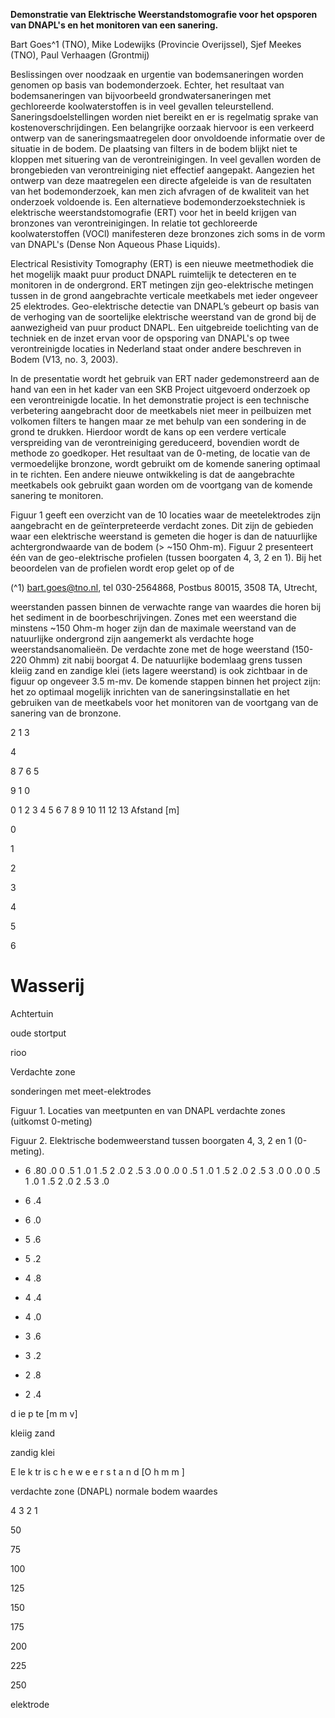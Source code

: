**Demonstratie van Elektrische Weerstandstomografie voor het opsporen van DNAPL's en het monitoren van een sanering.** 

Bart Goes^1 (TNO), Mike Lodewijks (Provincie Overijssel), Sjef Meekes (TNO), Paul Verhaagen (Grontmij) 

Beslissingen over noodzaak en urgentie van bodemsaneringen worden genomen op basis van bodemonderzoek. Echter, het resultaat van bodemsaneringen van bijvoorbeeld grondwatersaneringen met gechloreerde koolwaterstoffen is in veel gevallen teleurstellend. Saneringsdoelstellingen worden niet bereikt en er is regelmatig sprake van kostenoverschrijdingen. Een belangrijke oorzaak hiervoor is een verkeerd ontwerp van de saneringsmaatregelen door onvoldoende informatie over de situatie in de bodem. De plaatsing van filters in de bodem blijkt niet te kloppen met situering van de verontreinigingen. In veel gevallen worden de brongebieden van verontreiniging niet effectief aangepakt. Aangezien het ontwerp van deze maatregelen een directe afgeleide is van de resultaten van het bodemonderzoek, kan men zich afvragen of de kwaliteit van het onderzoek voldoende is. Een alternatieve bodemonderzoekstechniek is elektrische weerstandstomografie (ERT) voor het in beeld krijgen van bronzones van verontreinigingen. In relatie tot gechloreerde koolwaterstoffen (VOCl) manifesteren deze bronzones zich soms in de vorm van DNAPL's (Dense Non Aqueous Phase Liquids). 

Electrical Resistivity Tomography (ERT) is een nieuwe meetmethodiek die het mogelijk maakt puur product DNAPL ruimtelijk te detecteren en te monitoren in de ondergrond. ERT metingen zijn geo-elektrische metingen tussen in de grond aangebrachte verticale meetkabels met ieder ongeveer 25 elektrodes. Geo-elektrische detectie van DNAPL’s gebeurt op basis van de verhoging van de soortelijke elektrische weerstand van de grond bij de aanwezigheid van puur product DNAPL. Een uitgebreide toelichting van de techniek en de inzet ervan voor de opsporing van DNAPL's op twee verontreinigde locaties in Nederland staat onder andere beschreven in Bodem (V13, no. 3, 2003). 

In de presentatie wordt het gebruik van ERT nader gedemonstreerd aan de hand van een in het kader van een SKB Project uitgevoerd onderzoek op een verontreinigde locatie. In het demonstratie project is een technische verbetering aangebracht door de meetkabels niet meer in peilbuizen met volkomen filters te hangen maar ze met behulp van een sondering in de grond te drukken. Hierdoor wordt de kans op een verdere verticale verspreiding van de verontreiniging gereduceerd, bovendien wordt de methode zo goedkoper. Het resultaat van de 0-meting, de locatie van de vermoedelijke bronzone, wordt gebruikt om de komende sanering optimaal in te richten. Een andere nieuwe ontwikkeling is dat de aangebrachte meetkabels ook gebruikt gaan worden om de voortgang van de komende sanering te monitoren. 

Figuur 1 geeft een overzicht van de 10 locaties waar de meetelektrodes zijn aangebracht en de geïnterpreteerde verdacht zones. Dit zijn de gebieden waar een elektrische weerstand is gemeten die hoger is dan de natuurlijke achtergrondwaarde van de bodem (> ~150 Ohm-m). Figuur 2 presenteert één van de geo-elektrische profielen (tussen boorgaten 4, 3, 2 en 1). Bij het beoordelen van de profielen wordt erop gelet op of de 

(^1) bart.goes@tno.nl, tel 030-2564868, Postbus 80015, 3508 TA, Utrecht, 


weerstanden passen binnen de verwachte range van waardes die horen bij het sediment in de boorbeschrijvingen. Zones met een weerstand die minstens ~150 Ohm-m hoger zijn dan de maximale weerstand van de natuurlijke ondergrond zijn aangemerkt als verdachte hoge weerstandsanomalieën. De verdachte zone met de hoge weerstand (150-220 Ohmm) zit nabij boorgat 4. De natuurlijke bodemlaag grens tussen kleiig zand en zandige klei (iets lagere weerstand) is ook zichtbaar in de figuur op ongeveer 3.5 m-mv. De komende stappen binnen het project zijn: het zo optimaal mogelijk inrichten van de saneringsinstallatie en het gebruiken van de meetkabels voor het monitoren van de voortgang van de sanering van de bronzone. 

 2 1 3 

 4 

 8 7 6 5 

 9 1 0 

 0 1 2 3 4 5 6 7 8 9 10 11 12 13 Afstand [m] 

0 

1 

2 

3 

4 

5 

6 

# Wasserij 

 Achtertuin 

 oude stortput 

 rioo 

 Verdachte zone 

 sonderingen met meet-elektrodes 

Figuur 1. Locaties van meetpunten en van DNAPL verdachte zones (uitkomst 0-meting) 

Figuur 2. Elektrische bodemweerstand tussen boorgaten 4, 3, 2 en 1 (0-meting). 

- 6 .80 .0 0 .5 1 .0 1 .5 2 .0 2 .5 3 .0 0 .0 0 .5 1 .0 1 .5 2 .0 2 .5 3 .0 0 .0 0 .5 1 .0 1 .5 2 .0 2 .5 3 .0 

- 6 .4 

- 6 .0 

- 5 .6 

- 5 .2 

- 4 .8 

- 4 .4 

- 4 .0 

- 3 .6 

- 3 .2 

- 2 .8 

- 2 .4 

 d ie p te [m m v] 

 kleiig zand 

 zandig klei 

 E le k tr is c h e w e e r s t a n d [O h m m ] 

 verdachte zone (DNAPL) normale bodem waardes 

 4 3 2 1 

 50 

 75 

 100 

 125 

 150 

 175 

 200 

 225 

 250 

 elektrode 


